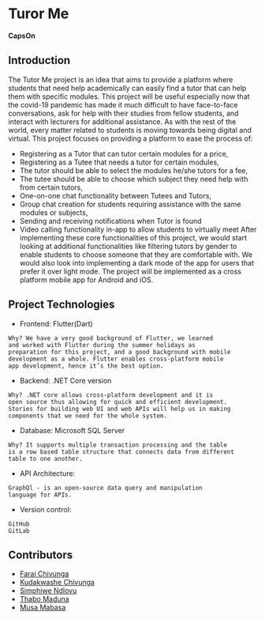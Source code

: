 # Turor Me
**CapsOn** 

## Introduction
The Tutor Me project is an idea that aims to provide a platform where
students that need help academically can easily find a tutor that can help them with
specific modules. This project will be useful especially now that the covid-19
pandemic has made it much difficult to have face-to-face conversations, ask for help
with their studies from fellow students, and interact with lecturers for additional
assistance. As with the rest of the world, every matter related to students is moving
towards being digital and virtual. This project focuses on providing a platform to ease
the process of:
- Registering as a Tutor that can tutor certain modules for a price,
- Registering as a Tutee that needs a tutor for certain modules,
- The tutor should be able to select the modules he/she tutors for a fee,
- The tutee should be able to choose which subject they need help with
from certain tutors,
- One-on-one chat functionality between Tutees and Tutors,
- Group chat creation for students requiring assistance with the same
modules or subjects,
- Sending and receiving notifications when Tutor is found
- Video calling functionality in-app to allow students to virtually meet
After implementing these core functionalities of this project, we would start looking at
additional functionalities like filtering tutors by gender to enable students to choose
someone that they are comfortable with. We would also look into implementing a
dark mode of the app for users that prefer it over light mode. The project will be
implemented as a cross platform mobile app for Android and iOS.

## Project Technologies
- Frontend: Flutter(Dart)
``` 
Why? We have a very good background of Flutter, we learned
and worked with Flutter during the summer holidays as
preparation for this project, and a good background with mobile
development as a whole. Flutter enables cross-platform mobile
app development, hence it’s the best option.
```

- Backend: .NET Core version
``` 
Why? .NET core allows cross-platform development and it is
open source thus allowing for quick and efficient development.
Stories for building web UI and web APIs will help us in making
components that we need for the whole system.
```

- Database: Microsoft SQL Server
``` 
Why? It supports multiple transaction processing and the table
is a row based table structure that connects data from different
table to one another.
```

- API Architecture:
``` 
GraphQl - is an open-source data query and manipulation
language for APIs.
```

- Version control:
``` 
GitHub
GitLab
 ```

## Contributors
- [Farai Chivunga](https://github.com/FaraiQC)
- [Kudakwashe Chivunga](https://github.com/Kuda214)
- [Simphiwe Ndlovu](https://github.com/SimphiweNdlovu)
- [Thabo Maduna](https://github.com/MadunaThabo)
- [Musa Mabasa](https://github.com/Musa-Mabasa)
